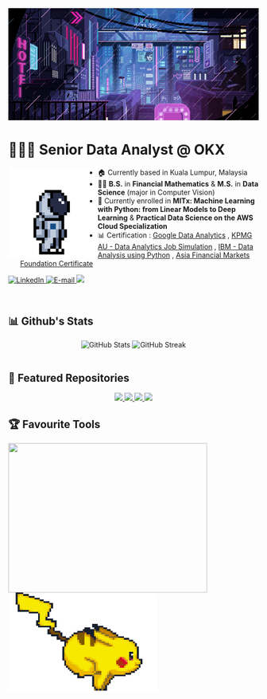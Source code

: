 <img src="./assets/giphy.gif" alt="banner">
<div align="center">
    <h1 align="left">👨🏻‍💻 Senior Data Analyst @ OKX </h1>
    <img align="left" width="180px" height="180px" src="./assets/astronaut.gif" loop="infinite"/>
</div>

- 🏠 Currently based in Kuala Lumpur, Malaysia
- 👨‍🎓 **B.S.** in **Financial Mathematics** & **M.S.** in **Data Science** (major in Computer Vision)
- 📑 Currently enrolled in **MITx: Machine Learning with Python: from Linear Models to Deep Learning** & **Practical Data Science on the AWS Cloud Specialization**
- 📊 Certification : [Google Data Analytics](https://coursera.org/share/0bc42b75ef55b217c721aa8e068b568a) , [KPMG AU - Data Analytics Job Simulation](https://forage-uploads-prod.s3.amazonaws.com/completion-certificates/KPMG%20AU/m7W4GMqeT3bh9Nb2c_KPMG%20AU_kaiMFKjswjtk6SYHM_1697707129986_completion_certificate.pdf) , [IBM - Data Analysis using Python](https://www.credly.com/badges/540432b4-8780-4bc5-8185-bc8eb5bf8d90?source=linked_in_profile) , [Asia Financial Markets Foundation Certificate](https://asifmaeducation.thinkific.com/certificates/rk0eo1qini)

<p align="left">
    <a href="https://www.linkedin.com/in/lim-kim-hoong-0757591ba"/](https://www.linkedin.com/in/lim-kim-hoong-0757591ba">
        <img alt="LinkedIn" title="Checkout My LinkedIn Profile" src="https://custom-icon-badges.demolab.com/badge/LinkedIn-0077B5?style=for-the-badge&logo=linkedin&logoColor=white"/>
    </a>
    <a href="mailto:kimhoong0324@gmail.com">
        <img alt="E-mail" title="Contact me via E-mail" src="https://custom-icon-badges.demolab.com/badge/Email-8B0000?style=for-the-badge&logo=mail&logoColor=white">
    </a>
     <a href="https://github.com/LimKimHoong">
        <img src="https://komarev.com/ghpvc/?username=LimKimHoong&color=blueviolet&style=for-the-badge&label=Profile+Views">
    </a>
</p>

<br />
<h2 align="left">📊 Github's Stats</h2>
<div align="center">
    <img width="410px" alt="GitHub Stats" height="180px" float="left" src="https://awesome-github-stats.azurewebsites.net/user-stats/LimKimHoong?theme=dark&cardType=github&ring=D4AF37&show_icons=true&preferLogin=true&title=D4AF37">
    <img width="450px" alt="GitHub Streak" height="180px" float="right" src="https://streak-stats.demolab.com/?user=LimKimHoong&theme=great-gatsby&mode=weekly&date_format=M%20j[,%20Y]">
</div>
<br />

<h2 align="left">📖 Featured Repositories</h2>
<div align="center">
    <a href="https://github.com/LimKimHoong/Loan-Default-Prediction" target="_blank">
        <img src="https://github-readme-stats.vercel.app/api/pin/?username=LimKimHoong&repo=Loan-Default-Prediction&theme=vision-friendly-dark&hide=stars&show_owner=true"/>
    </a>
    <a href="https://github.com/LimKimHoong/Chinese-Handwritten-Digit-Recognition" target="_blank">
        <img src="https://github-readme-stats.vercel.app/api/pin/?username=LimKimHoong&repo=Chinese-Handwritten-Digit-Recognition&theme=vision-friendly-dark&hide=stars&show_owner=true"/>
    </a>
     <a href="https://github.com/LimKimHoong/Effects-of-COVID-19-Symptoms-on-Individuals-Healths" target="_blank">
        <img src="https://github-readme-stats.vercel.app/api/pin/?username=LimKimHoong&repo=Effects-of-COVID-19-Symptoms-on-Individuals-Healths&theme=vision-friendly-dark&hide=stars&show_owner=true"/>
    </a>
     <a href="https://github.com/LimKimHoong/Travel-Trend" target="_blank">
        <img src="https://github-readme-stats.vercel.app/api/pin/?username=LimKimHoong&repo=Travel-Trend&theme=vision-friendly-dark&hide=stars&show_owner=true"/>
    </a>
</div>

<h2 align="left">🏆 Favourite Tools</h2>
<div>
    <img align="center" width="400px" height = "300px" src="https://github-readme-stats.vercel.app/api/top-langs/?username=LimKimHoong&theme=vue-dark&show_icons=true&hide_border=true&layout=compact" />
    <img align="left" src="./assets/pokemon.gif" width="300" height="200" />
</div>
